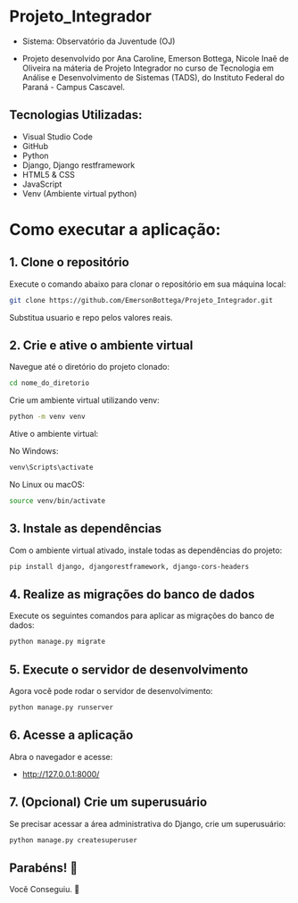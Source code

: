 # Projeto_Integrador

- Sistema: Observatório da Juventude (OJ)

- Projeto desenvolvido por Ana Caroline, Emerson Bottega, Nicole Inaê de Oliveira na máteria de Projeto Integrador no curso de Tecnologia em Análise e Desenvolvimento de Sistemas (TADS), do Instituto Federal do Paraná - Campus Cascavel.

## Tecnologias Utilizadas:
-  Visual Studio Code
-  GitHub
-  Python
-  Django, Django restframework
-  HTML5 & CSS
-  JavaScript
-  Venv (Ambiente virtual python)

# Como executar a aplicação:
## 1. Clone o repositório
Execute o comando abaixo para clonar o repositório em sua máquina local:

```bash
git clone https://github.com/EmersonBottega/Projeto_Integrador.git
```

Substitua usuario e repo pelos valores reais.

## 2. Crie e ative o ambiente virtual
Navegue até o diretório do projeto clonado:

```bash
cd nome_do_diretorio
```

Crie um ambiente virtual utilizando venv:

```bash
python -m venv venv
```
Ative o ambiente virtual:

No Windows:
```bash
venv\Scripts\activate
```

No Linux ou macOS:
```bash
source venv/bin/activate
```

## 3. Instale as dependências
Com o ambiente virtual ativado, instale todas as dependências do projeto:

```bash
pip install django, djangorestframework, django-cors-headers
```

## 4. Realize as migrações do banco de dados
Execute os seguintes comandos para aplicar as migrações do banco de dados:

```bash
python manage.py migrate
```

## 5. Execute o servidor de desenvolvimento
Agora você pode rodar o servidor de desenvolvimento:

```bash
python manage.py runserver
```

## 6. Acesse a aplicação
Abra o navegador e acesse:
- http://127.0.0.1:8000/
  
## 7. (Opcional) Crie um superusuário
Se precisar acessar a área administrativa do Django, crie um superusuário:

```bash
python manage.py createsuperuser
```

## Parabéns! :tada:

Você Conseguiu. :partying_face:
